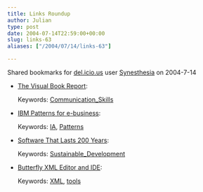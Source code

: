 ```yaml
---
title: Links Roundup
author: Julian
type: post
date: 2004-07-14T22:59:00+00:00
slug: links-63 
aliases: ["/2004/07/14/links-63"]

---
```

Shared bookmarks for [del.icio.us][1] user  [Synesthesia][2] on 2004-7-14

  * [The Visual Book Report][3]:
   
    Keywords: [Communication_Skills][4]
  * [IBM Patterns for e-business][5]:
   
    Keywords: [IA][6], [Patterns][7]
  * [Software That Lasts 200 Years][8]:
   
    Keywords: [Sustainable_Development][9]
  * [Butterfly XML Editor and IDE][10]:
   
    Keywords: [XML][11], [tools][12]

 [1]: https://del.icio.us/
 [2]: https://del.icio.us/synesthesia
 [3]: https://sociablemedia.typepad.com/beyond_bullets/2004/07/book.html "https://sociablemedia.typepad.com/beyond_bullets/2004/07/book.html"
 [4]: https://del.icio.us/synesthesia/Communication_Skills
 [5]: https://www-106.ibm.com/developerworks/patterns/ "https://www-106.ibm.com/developerworks/patterns/"
 [6]: https://del.icio.us/synesthesia/IA
 [7]: https://del.icio.us/synesthesia/Patterns
 [8]: https://www.bricklin.com/200yearsoftware.htm "https://www.bricklin.com/200yearsoftware.htm"
 [9]: https://del.icio.us/synesthesia/Sustainable_Development
 [10]: https://www.butterflyxml.org/ "https://www.butterflyxml.org/"
 [11]: https://del.icio.us/synesthesia/XML
 [12]: https://del.icio.us/synesthesia/tools